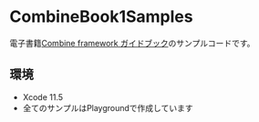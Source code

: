 # CombineBook1Samples
電子書籍[Combine framework ガイドブック](https://swift.booth.pm/items/2237047)のサンプルコードです。

## 環境

- Xcode 11.5
- 全てのサンプルはPlaygroundで作成しています
